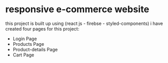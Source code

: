 # responsive e-commerce website

this project is built up using (react js - firebse - styled-components)
i have created four pages for this project:

- Login Page
- Products Page
- Product-details Page
- Cart Page
